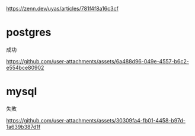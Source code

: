 https://zenn.dev/uyas/articles/781f4f8a16c3cf

# postgres
成功


https://github.com/user-attachments/assets/6a488d96-049e-4557-b6c2-e554bce80902

# mysql
失敗



https://github.com/user-attachments/assets/30309fa4-fb01-4458-b97d-1a639b387d1f


